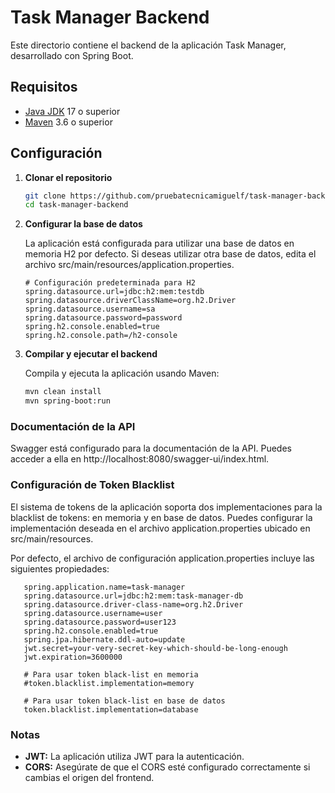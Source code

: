 # Task Manager Backend

Este directorio contiene el backend de la aplicación Task Manager, desarrollado con Spring Boot.

## Requisitos

- [Java JDK](https://www.oracle.com/java/technologies/javase-jdk11-downloads.html) 17 o superior
- [Maven](https://maven.apache.org/) 3.6 o superior

## Configuración

1. **Clonar el repositorio**

   ```bash
   git clone https://github.com/pruebatecnicamiguelf/task-manager-backend.git
   cd task-manager-backend

   ```

2. **Configurar la base de datos**

   La aplicación está configurada para utilizar una base de datos en memoria H2 por defecto. Si deseas utilizar otra base de datos, edita el archivo src/main/resources/application.properties.

   ```properties
   # Configuración predeterminada para H2
   spring.datasource.url=jdbc:h2:mem:testdb
   spring.datasource.driverClassName=org.h2.Driver
   spring.datasource.username=sa
   spring.datasource.password=password
   spring.h2.console.enabled=true
   spring.h2.console.path=/h2-console

   ```

3. **Compilar y ejecutar el backend**

   Compila y ejecuta la aplicación usando Maven:

   ```bash
   mvn clean install
   mvn spring-boot:run
   ```

### Documentación de la API

Swagger está configurado para la documentación de la API. Puedes acceder a ella en http://localhost:8080/swagger-ui/index.html.

### Configuración de Token Blacklist

El sistema de tokens de la aplicación soporta dos implementaciones para la blacklist de tokens: en memoria y en base de datos. Puedes configurar la implementación deseada en el archivo application.properties ubicado en src/main/resources.

Por defecto, el archivo de configuración application.properties incluye las siguientes propiedades:

```properties
   spring.application.name=task-manager
   spring.datasource.url=jdbc:h2:mem:task-manager-db
   spring.datasource.driver-class-name=org.h2.Driver
   spring.datasource.username=user
   spring.datasource.password=user123
   spring.h2.console.enabled=true
   spring.jpa.hibernate.ddl-auto=update
   jwt.secret=your-very-secret-key-which-should-be-long-enough
   jwt.expiration=3600000

   # Para usar token black-list en memoria
   #token.blacklist.implementation=memory

   # Para usar token black-list en base de datos
   token.blacklist.implementation=database
```

### Notas

- **JWT:** La aplicación utiliza JWT para la autenticación.
- **CORS:** Asegúrate de que el CORS esté configurado correctamente si cambias el origen del frontend.
